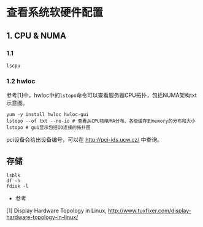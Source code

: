 # 查看系统软硬件配置

## 1. CPU & NUMA

### 1.1
```
lscpu
```

### 1.2 hwloc
参考[1]中，hwloc中的`lstopo`命令可以查看服务器CPU拓扑，包括NUMA架构txt示意图。
```
yum -y install hwloc hwloc-gui
lstopo --of txt --no-io # 查看从CPU核NUMA分布、各级缓存到memory的分布和大小
lstopo # gui显示包括IO连接的拓扑图
```
pci设备会给出设备编号，可以在 http://pci-ids.ucw.cz/ 中查询。

## 存储
```
lsblk
df -h
fdisk -l
```



* 参考

[1] Display Hardware Topology in Linux, http://www.tuxfixer.com/display-hardware-topology-in-linux/